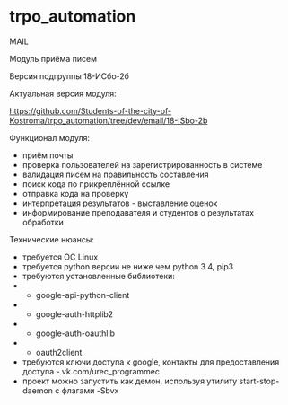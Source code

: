 # trpo_automation

MAIL

Модуль приёма писем

Версия подгруппы 18-ИСбо-2б

Актуальная версия модуля:

https://github.com/Students-of-the-city-of-Kostroma/trpo_automation/tree/dev/email/18-ISbo-2b

Функционал модуля:
- приём почты
- проверка пользователей на зарегистрированность в системе
- валидация писем на правильность составления
- поиск кода по прикреплённой ссылке
- отправка кода на проверку
- интерпретация результатов - выставление оценок
- информирование преподавателя и студентов о результатах обработки 

Технические нюансы:
- требуется ОС Linux
- требуется python версии не ниже чем python 3.4, pip3
- требуются установленные библиотеки:
- - google-api-python-client
- - google-auth-httplib2
- - google-auth-oauthlib
- - oauth2client
- требуются ключи доступа к google, контакты для предоставления доступа - vk.com/urec_programmec
- проект можно запустить как демон, используя утилиту start-stop-daemon с флагами -Sbvx